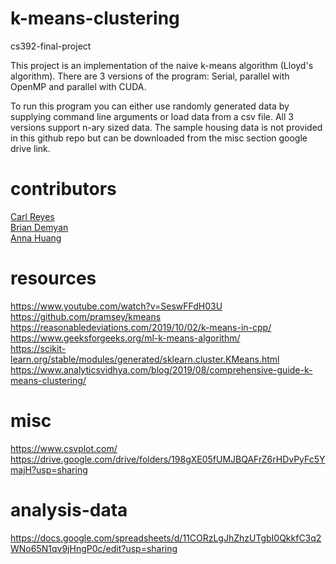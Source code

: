 # k-means-clustering
cs392-final-project

This project is an implementation of the naive k-means algorithm (Lloyd's algorithm). There are 3 versions of the program: Serial, parallel with OpenMP and parallel with CUDA.

To run this program you can either use randomly generated data by supplying command line arguments or load data from a csv file. All 3 versions support n-ary sized data. The sample housing data is not provided in this github repo but can be downloaded from the misc section google drive link.

# contributors
[Carl Reyes](https://github.com/reyesc02)\
[Brian Demyan](https://github.com/elon-shmusk)\
[Anna Huang](https://github.com/anna-huang17)

# resources
https://www.youtube.com/watch?v=SeswFFdH03U \
https://github.com/pramsey/kmeans \
https://reasonabledeviations.com/2019/10/02/k-means-in-cpp/ \
https://www.geeksforgeeks.org/ml-k-means-algorithm/ \
https://scikit-learn.org/stable/modules/generated/sklearn.cluster.KMeans.html \
https://www.analyticsvidhya.com/blog/2019/08/comprehensive-guide-k-means-clustering/

# misc
https://www.csvplot.com/ \
https://drive.google.com/drive/folders/198gXE05fUMJBQAFrZ6rHDvPyFc5YmajH?usp=sharing

# analysis-data
https://docs.google.com/spreadsheets/d/11CORzLgJhZhzUTgbI0QkkfC3q2WNo65N1qv9jHngP0c/edit?usp=sharing
